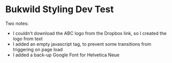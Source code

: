 # Bukwild Styling Dev Test

Two notes:
- I couldn't download the ABC logo from the Dropbox link, so I created the logo from text
- I added an empty javascript tag, to prevent some transitions from triggering on page load
- I added a back-up Google Font for Helvetica Neue